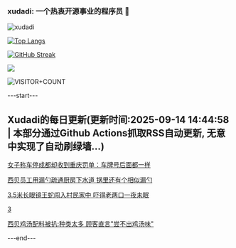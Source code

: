 ### xudadi: 一个热衷开源事业的程序员 👋

![xudadi](https://github-readme-stats-git-masterorgs-github-readme-stats-team.vercel.app/api?username=xudadi)

[![Top Langs](https://github-readme-stats.vercel.app/api/top-langs/?username=xudadi)](https://github.com/anuraghazra/github-readme-stats)

[![GitHub Streak](https://streak-stats.demolab.com?user=xudadi&locale=zh_Hans)](https://git.io/streak-stats)

![](https://raw.githubusercontent.com/xudadi/xudadi/main/assets/github-contribution-grid-snake.svg)

![VISITOR+COUNT](https://komarev.com/ghpvc/?username=xudadi&label=VISITOR+COUNT)


---start---

## Xudadi的每日更新(更新时间:2025-09-14 14:44:58 | 本部分通过Github Actions抓取RSS自动更新, 无意中实现了自动刷绿墙...)

[女子称车停成都却收到重庆罚单：车牌号后面都一样](https://m.163.com/news/article/K9DTE4II053469LG.html)

[西贝员工用漏勺疏通厨房下水道 锅里还有个相似漏勺](https://m.163.com/news/article/K9DSB4HT053469LG.html)

[3.5米长眼镜王蛇闯入村民家中 吓得老两口一夜未眠](https://m.163.com/news/article/K9DTRT4D051492T3.html)

[3](https://m.163.com/touch/news/sub/domestic)

[西贝鸡汤配料被扒:种类太多 顾客直言"尝不出鸡汤味"](https://m.163.com/news/article/K9DG74MJ0512DU6N.html)

---end---

